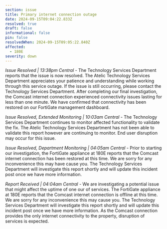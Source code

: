 ```yaml
---
section: issue
title: Primary internet connection outage
date: 2024-09-15T09:04:22.833Z
resolved: true
draft: false
informational: false
pin: false
resolvedWhen: 2024-09-15T09:05:22.840Z
affected:
  - 180E
severity: down
---
```

*Issue Resolved | 13:38pm Central* - The Technology Services Department reports that the issue is now resolved. The Atelic Technology Services Department appreciates your patience and understanding while working through this service outage. If the issue is still occurring, please contact the Technology Services Department. After completing our final investigation, the Comcast internet connection experienced connectivity issues lasting for less than one minute. We have confirmed that connectivity has been restored on our FortiGate management dashboard.

*Issue Resolved, Extended Monitoring | 10:03am Central* - The Technology Services Department continues to monitor affected functionality to validate the fix. The Atelic Technology Services Department has not been able to validate this report however are continuing to monitor. End user disruption may occur for this issue.

*Issue Resolved, Department Monitoring | 04:05am Central* - Prior to starting our investigation, the FortiGate appliance at 180E reports that the Comcast internet connection has been restored at this time. We are sorry for any inconvenience this may have cause you. The Technology Services Department will investigate this report shortly and will update this incident post once we have more information.

*Report Received | 04:04am Central* - We are investigating a potential issue that might affect the uptime of one our of services. The FortiGate appliance at 180E reports that the Comcast internet connection is offline at this time. We are sorry for any inconvenience this may cause you. The Technology Services Department will investigate this report shortly and will update this incident post once we have more information. As the Comcast connection provides the only internet connectivity to the property, disruption of services is expected.
